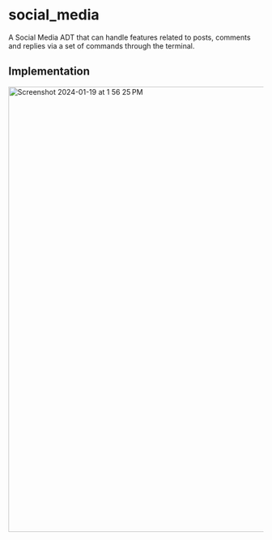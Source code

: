 # social_media
A Social Media ADT that can handle features related to posts, comments and replies via a set of commands through the terminal.

## Implementation
<img width="880" alt="Screenshot 2024-01-19 at 1 56 25 PM" src="https://github.com/pingu-73/social_media/assets/121669947/11c909c2-4bf6-4def-a112-29d85d92cc6a">
